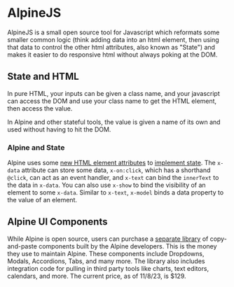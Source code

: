 # AlpineJS

AlpineJS is a small open source tool for Javascript which reformats some smaller common logic (think adding data into an html element, then using that data to control the other html attributes, also known as "State") and makes it easier to do responsive html without always poking at the DOM.

## State and HTML

In pure HTML, your inputs can be given a class name, and your javascript can access the DOM and use your class name to get the HTML element, then access the value.

In Alpine and other stateful tools, the value is given a name of its own and used without having to hit the DOM. 

### Alpine and State

Alpine uses some [new HTML element attributes](https://alpinejs.dev/) to [implement state](https://alpinejs.dev/start-here). The `x-data` attribute can store some data, `x-on:click`, which has a shorthand `@click`, can act as an event handler, and `x-text` can bind the `innerText` to the data in `x-data`. You can also use `x-show` to bind the visibility of an element to some `x-data`. Similar to `x-text`, `x-model` binds a data property to the value of an element.

## Alpine UI Components

While Alpine is open source, users can purchase a [separate library](https://alpinejs.dev/components) of copy-and-paste components built by the Alpine developers. This is the money they use to maintain Alpine. These components include Dropdowns, Modals, Accordions, Tabs, and many more. The library also includes integration code for pulling in third party tools like charts, text editors, calendars, and more. The current price, as of 11/8/23, is $129.